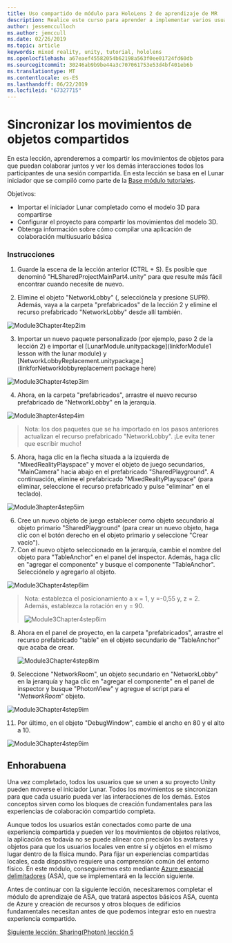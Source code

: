 ```yaml
---
title: Uso compartido de módulo para HoloLens 2 de aprendizaje de MR
description: Realice este curso para aprender a implementar varios usuarios experiencias compartidas dentro de una aplicación de HoloLens 2.
author: jessemcculloch
ms.author: jemccull
ms.date: 02/26/2019
ms.topic: article
keywords: mixed reality, unity, tutorial, hololens
ms.openlocfilehash: a67eaef45582054b62198a563f0ee01724fd60db
ms.sourcegitcommit: 30246ab9b9be44a3c707061753e53d4bf401eb6b
ms.translationtype: MT
ms.contentlocale: es-ES
ms.lasthandoff: 06/22/2019
ms.locfileid: "67327715"
---
```

# <a name="synchronizing-the-movements-of-shared-objects"></a>Sincronizar los movimientos de objetos compartidos

En esta lección, aprenderemos a compartir los movimientos de objetos para que puedan colaborar juntos y ver los demás interacciones todos los participantes de una sesión compartida. En esta lección se basa en el Lunar iniciador que se compiló como parte de la [Base módulo tutoriales](mrlearning-base.md).

Objetivos:

- Importar el iniciador Lunar completado como el modelo 3D para compartirse
- Configurar el proyecto para compartir los movimientos del modelo 3D.
- Obtenga información sobre cómo compilar una aplicación de colaboración multiusuario básica

### <a name="instructions"></a>Instrucciones

1. Guarde la escena de la lección anterior (CTRL + S). Es posible que denominó "HLSharedProjectMainPart4.unity" para que resulte más fácil encontrar cuando necesite de nuevo.

2. Elimine el objeto "NetworkLobby" (, selecciónela y presione SUPR). Además, vaya a la carpeta "prefabricados" de la lección 2 y elimine el recurso prefabricado "NetworkLobby" desde allí también.

![Module3Chapter4tep2im](images/module3chapter4step2im.PNG)

3. Importar un nuevo paquete personalizado (por ejemplo, paso 2 de la lección 2) e importar el [LunarModule.unitypackage](linkforModule1 lesson with the lunar module) y [NetworkLobbyReplacement.unitypackage.](linkforNetworklobbyreplacement package here)

![Module3Chapter4step3im](images/module3chapter4step3im.PNG)

4. Ahora, en la carpeta "prefabricados", arrastre el nuevo recurso prefabricado de "NetworkLobby" en la jerarquía. 

![Module3hapter4step4im](images/module3chapter4step4im.PNG)

> Nota: los dos paquetes que se ha importado en los pasos anteriores actualizan el recurso prefabricado "NetworkLobby". ¡Le evita tener que escribir mucho!

5. Ahora, haga clic en la flecha situada a la izquierda de "MixedRealityPlayspace" y mover el objeto de juego secundarios, "MainCamera" hacia abajo en el prefabricado "SharedPlayground". A continuación, elimine el prefabricado "MixedRealityPlayspace" (para eliminar, seleccione el recurso prefabricado y pulse "eliminar" en el teclado).

![Module3hapter4step5im](images/module3chapter4step5im.PNG)

6. Cree un nuevo objeto de juego establecer como objeto secundario al objeto primario "SharedPlayground" (para crear un nuevo objeto, haga clic con el botón derecho en el objeto primario y seleccione "Crear vacío").
7. Con el nuevo objeto seleccionado en la jerarquía, cambie el nombre del objeto para "TableAnchor" en el panel del inspector. Además, haga clic en "agregar el componente" y busque el componente "TableAnchor". Selecciónelo y agregarlo al objeto.

![Module3Chapter4step6im](images/module3chapter4step7im.PNG)

> Nota: establezca el posicionamiento a x = 1, y =-0,55 y, z = 2. Además, establezca la rotación en y = 90. 
>
> ![Module3Chapter4step6im](images/module3chapter4noteim.PNG)

8. Ahora en el panel de proyecto, en la carpeta "prefabricados", arrastre el recurso prefabricado "table" en el objeto secundario de "TableAnchor" que acaba de crear.

   ![Module3Chapter4step8im](images/module3chapter4step8im.PNG)

9. Seleccione "NetworkRoom", un objeto secundario en "NetworkLobby" en la jerarquía y haga clic en "agregar el componente" en el panel de inspector y busque "PhotonView" y agregue el script para el "*NetworkRoom*" objeto.

![Module3Chapter4step9im](images/module3chapter4step9im.PNG)

11. Por último, en el objeto "DebugWindow", cambie el ancho en 80 y el alto a 10.

![Module3Chapter4step9im](images/module3chapter4step11im.PNG)




## <a name="congratulations"></a>Enhorabuena

Una vez completado, todos los usuarios que se unen a su proyecto Unity pueden moverse el iniciador Lunar. Todos los movimientos se sincronizan para que cada usuario pueda ver las interacciones de los demás. Estos conceptos sirven como los bloques de creación fundamentales para las experiencias de colaboración compartido completa. 

Aunque todos los usuarios están conectados como parte de una experiencia compartida y pueden ver los movimientos de objetos relativos, la aplicación es todavía no se puede alinear con precisión los avatares y objetos para que los usuarios locales ven entre sí y objetos en el mismo lugar dentro de la física mundo. Para fijar un experiencias compartidas locales, cada dispositivo requiere una comprensión común del entorno físico. En este módulo, conseguiremos esto mediante [Azure espacial delimitadores](<https://azure.microsoft.com/en-us/services/spatial-anchors/>) (ASA), que se implementará en la lección siguiente.

Antes de continuar con la siguiente lección, necesitaremos completar el módulo de aprendizaje de ASA, que tratará aspectos básicos ASA, cuenta de Azure y creación de recursos y otros bloques de edificios fundamentales necesitan antes de que podemos integrar esto en nuestra experiencia compartido.

[Siguiente lección: Sharing(Photon) lección 5](mrlearning-sharing(photon)-ch5.md)

